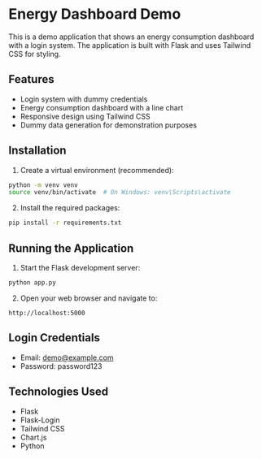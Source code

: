 # Energy Dashboard Demo

This is a demo application that shows an energy consumption dashboard with a login system. The application is built with Flask and uses Tailwind CSS for styling.

## Features

- Login system with dummy credentials
- Energy consumption dashboard with a line chart
- Responsive design using Tailwind CSS
- Dummy data generation for demonstration purposes

## Installation

1. Create a virtual environment (recommended):
```bash
python -m venv venv
source venv/bin/activate  # On Windows: venv\Scripts\activate
```

2. Install the required packages:
```bash
pip install -r requirements.txt
```

## Running the Application

1. Start the Flask development server:
```bash
python app.py
```

2. Open your web browser and navigate to:
```
http://localhost:5000
```

## Login Credentials

- Email: demo@example.com
- Password: password123

## Technologies Used

- Flask
- Flask-Login
- Tailwind CSS
- Chart.js
- Python 